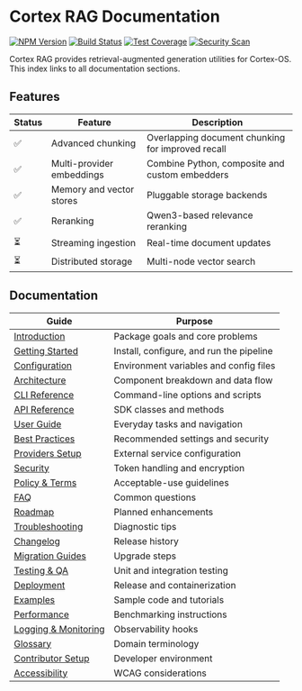 # Cortex RAG Documentation

[![NPM Version](https://img.shields.io/npm/v/@cortex-os/rag)](https://www.npmjs.com/package/@cortex-os/rag)
[![Build Status](https://img.shields.io/badge/build-passing-brightgreen)](#)
[![Test Coverage](https://img.shields.io/badge/coverage-95%25-brightgreen)](#)
[![Security Scan](https://img.shields.io/badge/security-OWASP%20compliant-green)](#security)

Cortex RAG provides retrieval-augmented generation utilities for Cortex-OS. This index links to all documentation sections.

## Features

| Status | Feature | Description |
|---|---|---|
| ✅ | Advanced chunking | Overlapping document chunking for improved recall |
| ✅ | Multi-provider embeddings | Combine Python, composite and custom embedders |
| ✅ | Memory and vector stores | Pluggable storage backends |
| ✅ | Reranking | Qwen3-based relevance reranking |
| ⏳ | Streaming ingestion | Real-time document updates |
| ⏳ | Distributed storage | Multi-node vector search |

## Documentation

| Guide | Purpose |
|---|---|
| [Introduction](./introduction.md) | Package goals and core problems |
| [Getting Started](./getting-started.md) | Install, configure, and run the pipeline |
| [Configuration](./configuration.md) | Environment variables and config files |
| [Architecture](./architecture.md) | Component breakdown and data flow |
| [CLI Reference](./cli-reference.md) | Command-line options and scripts |
| [API Reference](./api-reference.md) | SDK classes and methods |
| [User Guide](./user-guide.md) | Everyday tasks and navigation |
| [Best Practices](./best-practices.md) | Recommended settings and security |
| [Providers Setup](./providers-setup.md) | External service configuration |
| [Security](./security.md) | Token handling and encryption |
| [Policy & Terms](./policy-terms.md) | Acceptable-use guidelines |
| [FAQ](./faq.md) | Common questions |
| [Roadmap](./roadmap.md) | Planned enhancements |
| [Troubleshooting](./troubleshooting.md) | Diagnostic tips |
| [Changelog](./changelog.md) | Release history |
| [Migration Guides](./migration.md) | Upgrade steps |
| [Testing & QA](./testing-qa.md) | Unit and integration testing |
| [Deployment](./deployment.md) | Release and containerization |
| [Examples](./examples.md) | Sample code and tutorials |
| [Performance](./performance.md) | Benchmarking instructions |
| [Logging & Monitoring](./logging-monitoring.md) | Observability hooks |
| [Glossary](./glossary.md) | Domain terminology |
| [Contributor Setup](./contributing.md) | Developer environment |
| [Accessibility](./accessibility.md) | WCAG considerations |

